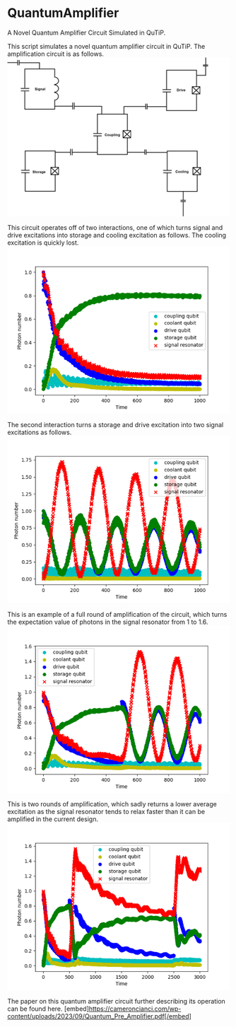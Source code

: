 # QuantumAmplifier
A Novel Quantum Amplifier Circuit Simulated in QuTiP.

This script simulates a novel quantum amplifier circuit in QuTiP.  The amplification circuit is as follows.
![alt text](https://github.com/Northerneye/QuantumAmplifier/blob/main/AmplificationCircuit.png?raw=true)

This circuit operates off of two interactions, one of which turns signal and drive excitations into storage and cooling excitation as follows.  The cooling excitation is quickly lost.
![alt text](https://github.com/Northerneye/QuantumAmplifier/blob/main/Drive1_wcoupl0.3__g1.0__ext_strength3_len_1000_coolext_0.2.png?raw=true)

The second interaction turns a storage and drive excitation into two signal excitations as follows.
![alt text](https://github.com/Northerneye/QuantumAmplifier/blob/main/DriveStorage0_wcoupl0.3__g1.0__ext_strength3_len_1000_coolext_0.2.png?raw=true)

This is an example of a full round of amplification of the circuit, which turns the expectation value of photons in the signal resonator from 1 to 1.6.
![alt text](https://github.com/Northerneye/QuantumAmplifier/blob/main/Signal_wcoupl0.3__g1.0__ext_strength3_len_1000_coolext_0.2.png?raw=true)

This is two rounds of amplification, which sadly returns a lower average excitation as the signal resonator tends to relax faster than it can be amplified in the current design.
![alt text](https://github.com/Northerneye/QuantumAmplifier/blob/main/Signal_wcoupl0.3__g1.0__ext_strength3_len_3000_coolext_0.2.png?raw=true)

The paper on this quantum amplifier circuit further describing its operation can be found here.
[embed]https://cameroncianci.com/wp-content/uploads/2023/09/Quantum_Pre_Amplifier.pdf[/embed]
